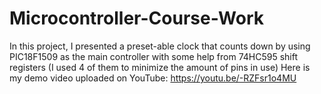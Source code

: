 # Microcontroller-Course-Work
In this project, I presented a preset-able clock that counts down by using PIC18F1509 as the main controller with some help from 74HC595 shift registers (I used 4 of them to minimize the amount of pins in use)
Here is my demo video uploaded on YouTube:
https://youtu.be/-RZFsr1o4MU
